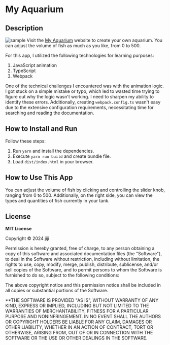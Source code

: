 # My Aquarium

## Description

![sample](https://private-user-images.githubusercontent.com/104809324/322392309-10b81335-dcc7-47af-9704-73034cf1ced6.gif?jwt=eyJhbGciOiJIUzI1NiIsInR5cCI6IkpXVCJ9.eyJpc3MiOiJnaXRodWIuY29tIiwiYXVkIjoicmF3LmdpdGh1YnVzZXJjb250ZW50LmNvbSIsImtleSI6ImtleTUiLCJleHAiOjE3MTMxNjY5MzUsIm5iZiI6MTcxMzE2NjYzNSwicGF0aCI6Ii8xMDQ4MDkzMjQvMzIyMzkyMzA5LTEwYjgxMzM1LWRjYzctNDdhZi05NzA0LTczMDM0Y2YxY2VkNi5naWY_WC1BbXotQWxnb3JpdGhtPUFXUzQtSE1BQy1TSEEyNTYmWC1BbXotQ3JlZGVudGlhbD1BS0lBVkNPRFlMU0E1M1BRSzRaQSUyRjIwMjQwNDE1JTJGdXMtZWFzdC0xJTJGczMlMkZhd3M0X3JlcXVlc3QmWC1BbXotRGF0ZT0yMDI0MDQxNVQwNzM3MTVaJlgtQW16LUV4cGlyZXM9MzAwJlgtQW16LVNpZ25hdHVyZT02YzNmYmRjNDg3Yjc5ZmU2ZjRjNTYzNzFmNjgwZjYyNmI0NWI4NWZkZTVlZGZhODM5NTMxMWIxMDJlYTQ4ZDQ2JlgtQW16LVNpZ25lZEhlYWRlcnM9aG9zdCZhY3Rvcl9pZD0wJmtleV9pZD0wJnJlcG9faWQ9MCJ9.qNtBXmlYm1MY21lOREGxp0onGYoUAr8uuE_X5lc6aWc)
Visit the [My Aquarium](https://jiji-thecat.github.io/my-aquarium/) website to create your own aquarium. You can adjust the volume of fish as much as you like, from 0 to 500.

For this app, I utilized the following technologies for learning purposes:

1. JavaScript animation
2. TypeScript
3. Webpack

One of the technical challenges I encountered was with the animation logic. I got stuck on a simple mistake or typo, which led to wasted time trying to figure out why the logic wasn't working. I need to sharpen my ability to identify these errors. Additionally, creating `webpack.config.ts` wasn't easy due to the extensive configuration requirements, necessitating time for searching and reading the documentation.

## How to Install and Run

Follow these steps:

1. Run `yarn` and install the dependencies.
2. Execute `yarn run build` and create bundle file.
3. Load `dist/index.html` in your browser.

## How to Use This App

You can adjust the volume of fish by clicking and controlling the slider knob, ranging from 0 to 500. Additionally, on the right side, you can view the types and quantities of fish currently in your tank.

## License

**MIT License**

Copyright © 2024 jiji

Permission is hereby granted, free of charge, to any person obtaining a copy of this software and associated documentation files (the "Software"), to deal in the Software without restriction, including without limitation, the rights to use, copy, modify, merge, publish, distribute, sublicense, and/or sell copies of the Software, and to permit persons to whom the Software is furnished to do so, subject to the following conditions:

The above copyright notice and this permission notice shall be included in all copies or substantial portions of the Software.

\*\*THE SOFTWARE IS PROVIDED "AS IS", WITHOUT WARRANTY OF ANY KIND, EXPRESS OR IMPLIED, INCLUDING BUT NOT LIMITED TO THE WARRANTIES OF MERCHANTABILITY, FITNESS FOR A PARTICULAR PURPOSE AND NONINFRINGEMENT. IN NO EVENT SHALL THE AUTHORS OR COPYRIGHT HOLDERS BE LIABLE FOR ANY CLAIM, DAMAGES OR OTHER LIABILITY, WHETHER IN AN ACTION OF CONTRACT, TORT OR OTHERWISE, ARISING FROM, OUT OF OR IN CONNECTION WITH THE SOFTWARE OR THE USE OR OTHER DEALINGS IN THE SOFTWARE.
